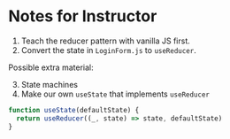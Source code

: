# Notes for Instructor

1. Teach the reducer pattern with vanilla JS first.
2. Convert the state in `LoginForm.js` to `useReducer`.

Possible extra material:

3. State machines
4. Make our own `useState` that implements `useReducer`

```js
function useState(defaultState) {
  return useReducer((_, state) => state, defaultState)
}
```
